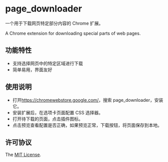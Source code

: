 # page_downloader

一个用于下载网页特定部分内容的 Chrome 扩展。

A Chrome extension for downloading special parts of web pages.

## 功能特性

- 支持选择网页中的特定区域进行下载
- 简单易用，界面友好

## 使用说明
- 打开<https://chromewebstore.google.com/>，搜索 page_downloader，安装它。
- 安装扩展后，在选项卡页面配置 CSS 选择器。
- 打开待下载的页面，点击插件图标。
- 点击预览查看配置是否正确，如果预览正常，下载按钮，将页面保存到本地。

## 许可协议
The [MIT License](./LICENSE).
